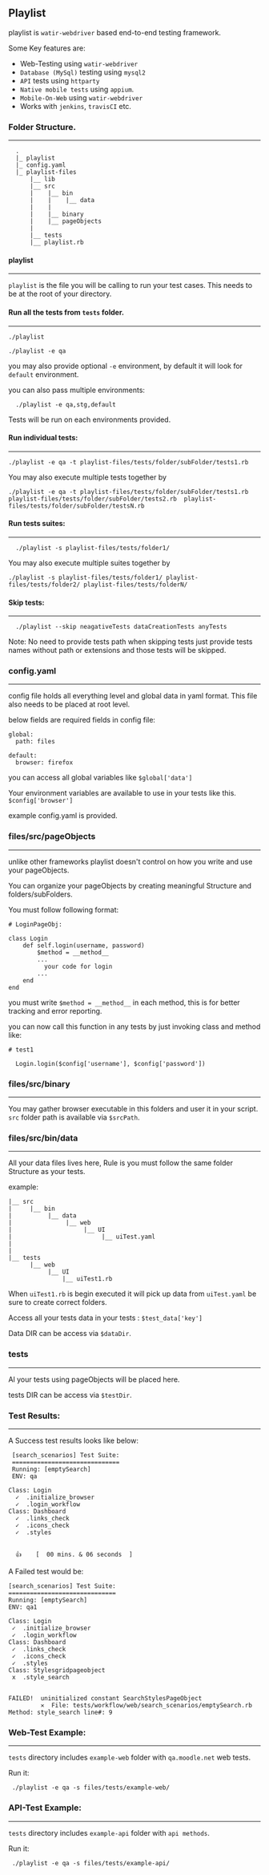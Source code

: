 ## Playlist

playlist is `watir-webdriver` based end-to-end testing framework.

Some Key features are:

* Web-Testing using `watir-webdriver`
* `Database (MySql)` testing using `mysql2`
* `API` tests using `httparty`
* `Native mobile tests` using `appium`.
* `Mobile-On-Web` using `watir-webdriver`
* Works with `jenkins`, `travisCI` etc.

### Folder Structure.
--------------------------


      .
      |_ playlist
      |_ config.yaml
      |_ playlist-files
          |__ lib
          |__ src
          |    |__ bin
          |    |    |__ data
          |    |
          |    |__ binary
          |    |__ pageObjects
          |
          |__ tests
          |__ playlist.rb




#### playlist
-----------------
`playlist` is the file you will be calling to run your test cases. This needs to be at the root of your directory.

#### Run all the tests from `tests` folder.
--------------------------------------------

    ./playlist

    ./playlist -e qa

you may also provide optional `-e` environment, by default it will look for `default` environment.

you can also pass multiple environments:

      ./playlist -e qa,stg,default

Tests will be run on each environments provided.


#### Run individual tests:
-----------------------------

    ./playlist -e qa -t playlist-files/tests/folder/subFolder/tests1.rb

You may also execute multiple tests together by


 ```
 ./playlist -e qa -t playlist-files/tests/folder/subFolder/tests1.rb playlist-files/tests/folder/subFolder/tests2.rb  playlist-files/tests/folder/subFolder/testsN.rb

  ```

#### Run tests suites:
------------------------
      ./playlist -s playlist-files/tests/folder1/


  You may also execute multiple suites together by


  ```
  ./playlist -s playlist-files/tests/folder1/ playlist-files/tests/folder2/ playlist-files/tests/folderN/

  ```

#### Skip tests:
--------------------
      ./playlist --skip neagativeTests dataCreationTests anyTests

  Note: No need to provide tests path when skipping tests just provide tests names without path or extensions and those tests will be skipped.


### config.yaml
------------------
  config file holds all everything level and global data in yaml format. This file also needs to be placed at root level.

  below fields are required fields in config file:


    global:
      path: files

    default:
      browser: firefox



  you can access all global variables like `$global['data']`

  Your environment variables are available to use in your tests like this. `$config['browser']`

  example config.yaml is provided.


### files/src/pageObjects
-----------------------------------

  unlike other frameworks playlist doesn't control on how you write and use your pageObjects.

   You can organize your pageObjects by creating meaningful Structure and folders/subFolders.

  You must follow following format:


  `# LoginPageObj:`

    class Login
        def self.login(username, password)
            $method = __method__
            ...
              your code for login
            ...  
        end
    end



  you must write ` $method = __method__ ` in each method, this is for better tracking and error reporting.

  you can now call this function in any tests by just invoking class and method like:




    # test1

      Login.login($config['username'], $config['password'])



### files/src/binary
-----------------------------

  You may gather browser executable in this folders and user it in your script. `src` folder path is available via `$srcPath`.




### files/src/bin/data
---------------------------------

  All your data files lives here, Rule is you must follow the same folder Structure as your tests.

   example:




    |__ src
    |     |__ bin
    |          |__ data
    |               |__ web
    |                    |__ UI
    |                         |__ uiTest.yaml
    |
    |
    |__ tests
          |__ web
               |__ UI
                   |__ uiTest1.rb





   When `uiTest1.rb` is begin executed it will pick up data from `uiTest.yaml`  be sure to create correct folders.

   Access all your tests data in your tests : `$test_data['key']`

   Data DIR can be access via `$dataDir`.



### tests
-----------
   Al your tests using pageObjects will be placed here.

   tests DIR can be access via `$testDir`.


### Test Results:
-------------------
   A Success test results looks like below:


     [search_scenarios] Test Suite:
     ==============================
     Running: [emptySearch]
     ENV: qa

    Class: Login
      ✓  .initialize_browser
      ✓  .login_workflow
    Class: Dashboard
      ✓  .links_check
      ✓  .icons_check
      ✓  .styles


      👍    [  00 mins. & 06 seconds  ]



   A Failed test would be:


    [search_scenarios] Test Suite:
    ==============================
    Running: [emptySearch]
    ENV: qa1

    Class: Login
     ✓  .initialize_browser
     ✓  .login_workflow
    Class: Dashboard
     ✓  .links_check
     ✓  .icons_check
     ✓  .styles
    Class: Stylesgridpageobject
     x  .style_search


    FAILED!  uninitialized constant SearchStylesPageObject
             ✕  File: tests/workflow/web/search_scenarios/emptySearch.rb  Method: style_search line#: 9

### Web-Test Example:
--------------------
`tests` directory includes `example-web` folder with `qa.moodle.net` web tests.

Run it:

  ` ./playlist -e qa -s files/tests/example-web/`

### API-Test Example:
--------------------
`tests` directory includes `example-api` folder with `api methods`.

Run it:

  ` ./playlist -e qa -s files/tests/example-api/`
